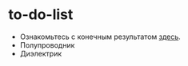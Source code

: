 # to-do-list

- Ознакомьтесь с конечным результатом [здесь](https://sofiabell181.github.io/todolist/).
- Полупроводник
- Диэлектрик

